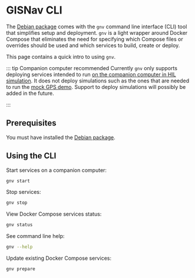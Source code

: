# GISNav CLI

The [Debian package](/install-from-debian-package) comes with the `gnv` command line interface (CLI) tool that simplifies setup and deployment. `gnv` is a light wrapper around Docker Compose that eliminates the need for specifying which Compose files or overrides should be used and which services to build, create or deploy.

This page contains a quick intro to using `gnv`.

::: tip Companion computer recommended
Currently `gnv` only supports deploying services intended to run [on the companion computer in HIL simulation](/raspberry-pi-pixhawk). It does not deploy simulations such as the ones that are needed to run the [mock GPS demo](/README). Support to deploy simulations will possibly be added in the future.

:::

## Prerequisites

You must have installed the [Debian package](/install-from-debian-package).

## Using the CLI

Start services on a companion computer:

```bash
gnv start
```

Stop services:

```bash
gnv stop
```

View Docker Compose services status:

```bash
gnv status
```

See command line help:

```bash
gnv --help
```

Update existing Docker Compose services:

```bash
gnv prepare
```
